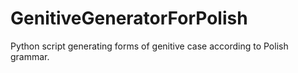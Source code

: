 # GenitiveGeneratorForPolish
Python script generating forms of genitive case according to Polish grammar.
